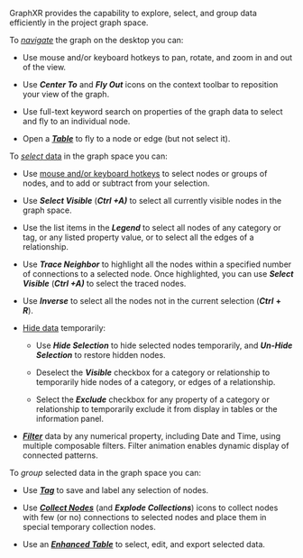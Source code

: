 GraphXR provides the capability to explore, select, and group data efficiently in the project graph space.

To [_navigate_](./navigating-the-graph) the graph on the desktop you can:

*   Use mouse and/or keyboard hotkeys to pan, rotate, and zoom in and out of the view.
    
*   Use _**Center To**_ and _**Fly Out**_ icons on the context toolbar to reposition your view of the graph.
    
*   Use full-text keyword search on properties of the graph data to select and fly to an individual node.
    
*   Open a [_**Table**_](./using-tables) to fly to a node or edge (but not select it).
    

To [_select_ data](./selecting-graph-data) in the graph space you can:

*   Use [mouse and/or keyboard hotkeys](./shortcut-keys-reference) to select nodes or groups of nodes, and to add or subtract from your selection.
    
*   Use _**Select Visible**_ (_**Ctrl +A)**_ to select all currently visible nodes in the graph space.
    
*   Use the list items in the _**Legend**_ to select all nodes of any category or tag, or any listed property value, or to select all the edges of a relationship.
    
*   Use _**Trace Neighbor**_ to highlight all the nodes within a specified number of connections to a selected node. Once highlighted, you can use _**Select Visible**_ (_**Ctrl +A)**_ to select the traced nodes.
    
*   Use _**Inverse**_ to select all the nodes not in the current selection (_**Ctrl**_ **+** _**R**_).
    
*   [Hide data](./hiding-data) temporarily:
    
    *   Use _**Hide Selection**_ to hide selected nodes temporarily, and _**Un-Hide Selection**_ to restore hidden nodes.
        
    *   Deselect the _**Visible**_ checkbox for a category or relationship to temporarily hide nodes of a category, or edges of a relationship.
        
    *   Select the _**Exclude**_ checkbox for any property of a category or relationship to temporarily exclude it from display in tables or the information panel.
        
*   [_**Filter**_](./filtering-graph-data) data by any numerical property, including Date and Time, using multiple composable filters. Filter animation enables dynamic display of connected patterns.
    

To _group_ selected data in the graph space you can:

*   Use [_**Tag**_](./tagging-nodes) to save and label any selection of nodes.
    
*   Use [_**Collect Nodes**_](./using-collections) (and _**Explode Collections**_) icons to collect nodes with few (or no) connections to selected nodes and place them in special temporary collection nodes.
    
*   Use an [_**Enhanced Table**_](./using-tables) to select, edit, and export selected data.